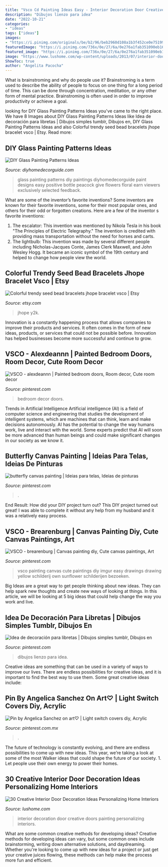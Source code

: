 ```yaml
---
title: "Vsco Cd Painting Ideas Easy - Interior Decoration Door Creative Doors Painting Personalizing Interiors"
description: "Dibujos lienzo para idea"
date: "2022-10-21"
categories:
- "ideas"
tags: ["ideas"]
images:
- "https://i.pinimg.com/originals/be/b2/96/beb2960d108a1b3f452ce0e751992666.jpg"
featuredImage: "https://i.pinimg.com/736x/0e/27/6a/0e276a1fab351090eb164294634e481b.jpg"
featured_image: "https://i.pinimg.com/736x/0e/27/6a/0e276a1fab351090eb164294634e481b.jpg"
image: "https://www.lushome.com/wp-content/uploads/2013/07/interior-doors-painting-decoration-patterns-17.jpg"
ShowToc: true
author: "Angelita Pacocha"
---
```



What is brainstroming and why do people use it?
Brainstroming is a term used to describe the ability of people to focus on one thing for a long period of time. This can be done through concentration, meditation, or any other form of mental practice. Brainstroming is often used in order to improve productivity or achieve a goal.

	

		
looking for DIY Glass Painting Patterns Ideas you've came to the right place. We have 8 Images about DIY Glass Painting Patterns Ideas like Idea de decoración para libretas | Dibujos simples tumblr, Dibujos en, DIY Glass Painting Patterns Ideas and also Colorful trendy seed bead bracelets jhope bracelet vsco | Etsy. Read more:
		
    
## DIY Glass Painting Patterns Ideas

<img loading=lazy src="http://diyhomedecorguide.com/wp-content/uploads/2014/05/Glass-painting-design-ideas.jpg" onerror="this.onerror=null;this.src='https://tse3.mm.bing.net/th?id=OIP.BcbTA5hifZJV_3yd0VamewHaHa&amp;pid=15.1';" alt="DIY Glass Painting Patterns Ideas">

_Source: diyhomedecorguide.com_

>glass painting patterns diy paintings diyhomedecorguide paint designs easy positive bottle peacock give flowers floral earn viewers exclusively selected feedback. 

	

What are some of the inventor’s favorite inventions?
Some inventors are known for their favorite inventions, some for their most popular ones, and others for their odd or forgotten creations. Here are a few of the inventor s favorite inventions:
1. The escalator: This invention was mentioned by Nikola Tesla in his book "The Principles of Electric Telegraphy." The invention is credited with providing mass transportation without the need for horses and carts.
2. The lightbulb: This invention was made by several different people including Nicholas-Jacques Conte, James Clerk Maxwell, and John Wesley Hogg. It became an iconic symbol of the 19th century and helped to change how people view the world.

    
## Colorful Trendy Seed Bead Bracelets Jhope Bracelet Vsco | Etsy

<img loading=lazy src="https://i.etsystatic.com/17418898/r/il/87cb90/2181820952/il_794xN.2181820952_5o4n.jpg" onerror="this.onerror=null;this.src='https://tse1.mm.bing.net/th?id=OIP.1sthgTnGD56VJXhhs43rxwHaJ4&amp;pid=15.1';" alt="Colorful trendy seed bead bracelets jhope bracelet vsco | Etsy">

_Source: etsy.com_

>jhope y2k. 

	

Innovation is a constantly happening process that allows companies to improve their products and services. It often comes in the form of new ideas, products, or services that could not be possible before. Innovation has helped businesses become more successful and continue to grow.

    
## VSCO - Alexdeannn | Painted Bedroom Doors, Room Decor, Cute Room Decor

<img loading=lazy src="https://i.pinimg.com/736x/77/61/22/7761220570ebe214019c579ca1f34291.jpg" onerror="this.onerror=null;this.src='https://tse2.mm.bing.net/th?id=OIP.AtGmgunIfvdwGLGNAumT3wAAAA&amp;pid=15.1';" alt="VSCO - alexdeannn | Painted bedroom doors, Room decor, Cute room decor">

_Source: pinterest.com_

>bedroom decor doors. 

	

Trends in Artificial Intelligence
Artificial intelligence (AI) is a field of computer science and engineering that studies the development of intelligent systems, which are machines that can think, learn and make decisions autonomously. AI has the potential to change the way humans work, live and interact with the world. Some experts predict that AI will soon be more advanced than human beings and could make significant changes in our society as we know it.

    
## Butterfly Canvas Painting | Ideias Para Telas, Ideias De Pinturas

<img loading=lazy src="https://i.pinimg.com/736x/0e/27/6a/0e276a1fab351090eb164294634e481b.jpg" onerror="this.onerror=null;this.src='https://tse1.mm.bing.net/th?id=OIP.m6iTk-pml-vhVi8Z7d49rwHaJ3&amp;pid=15.1';" alt="butterfly canvas painting | Ideias para telas, Ideias de pinturas">

_Source: pinterest.com_

>. 

	

End Result: How did your DIY project turn out?
This DIY project turned out great! I was able to complete it without any help from my husband and it was a relatively easy process.

    
## VSCO - Brearenburg | Canvas Painting Diy, Cute Canvas Paintings, Art

<img loading=lazy src="https://i.pinimg.com/originals/be/b2/96/beb2960d108a1b3f452ce0e751992666.jpg" onerror="this.onerror=null;this.src='https://tse1.mm.bing.net/th?id=OIP.aS1uMO6LN324QACVbyIy7AHaJ4&amp;pid=15.1';" alt="VSCO - brearenburg | Canvas painting diy, Cute canvas paintings, Art">

_Source: pinterest.com_

>vsco painting canvas cute paintings diy imgur easy drawings drawing yellow schilderij own sunflower schilderijen bezoeken. 

	

Big Ideas are a great way to get people thinking about new ideas. They can help spark new thoughts and create new ways of looking at things. In this article, we will be looking at 5 big ideas that could help change the way you work and live.

    
## Idea De Decoración Para Libretas | Dibujos Simples Tumblr, Dibujos En

<img loading=lazy src="https://i.pinimg.com/736x/92/43/8b/92438b6a1a9f545826ccc78fddba15f8.jpg" onerror="this.onerror=null;this.src='https://tse2.mm.bing.net/th?id=OIP.1AMIa087cpr3dEILimwtJgHaJ3&amp;pid=15.1';" alt="Idea de decoración para libretas | Dibujos simples tumblr, Dibujos en">

_Source: pinterest.com_

>dibujos lienzo para idea. 

	

Creative ideas are something that can be used in a variety of ways to improve our lives. There are endless possibilities for creative ideas, and it is important to find the best way to use them. Some great creative ideas include:

    
## Pin By Angelica Sanchez On Art♡ | Light Switch Covers Diy, Acrylic

<img loading=lazy src="https://i.pinimg.com/736x/d8/dc/3b/d8dc3b5e997adfbf9d5108d5d2811a95.jpg" onerror="this.onerror=null;this.src='https://tse4.mm.bing.net/th?id=OIP.605Toejm9ZfDrcI55iAaUwHaHC&amp;pid=15.1';" alt="Pin by Angelica Sanchez on art♡ | Light switch covers diy, Acrylic">

_Source: pinterest.com.mx_

>. 

	

The future of technology is constantly evolving, and there are endless possibilities to come up with new ideas. This year, we’re taking a look at some of the most Walker ideas that could shape the future of our society. 1. Let people use their own energy to power their homes.

    
## 30 Creative Interior Door Decoration Ideas Personalizing Home Interiors

<img loading=lazy src="https://www.lushome.com/wp-content/uploads/2013/07/interior-doors-painting-decoration-patterns-17.jpg" onerror="this.onerror=null;this.src='https://tse3.mm.bing.net/th?id=OIP.BKjl6dgwGGvF70UFWMWSUgHaJo&amp;pid=15.1';" alt="30 Creative Interior Door Decoration Ideas Personalizing Home Interiors">

_Source: lushome.com_

>interior decoration door creative doors painting personalizing interiors. 

	

What are some common creative methods for developing ideas?
Creative methods for developing ideas can vary, but some common ones include brainstorming, writing down alternative solutions, and daydreaming. Whether you're looking to come up with new ideas for a project or just get your creative juices flowing, these methods can help make the process more fun and efficient.

